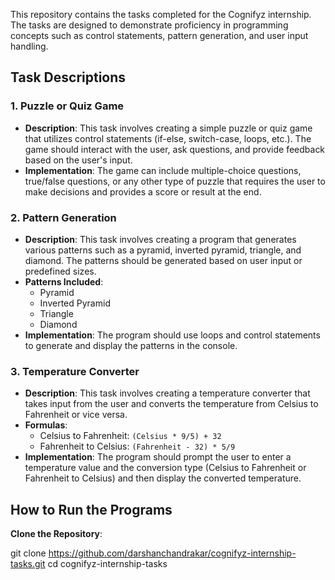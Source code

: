
This repository contains the tasks completed for the Cognifyz internship. The tasks are designed to demonstrate proficiency in programming concepts such as control statements, pattern generation, and user input handling.

## Task Descriptions

### 1. Puzzle or Quiz Game
- **Description**: This task involves creating a simple puzzle or quiz game that utilizes control statements (if-else, switch-case, loops, etc.). The game should interact with the user, ask questions, and provide feedback based on the user's input.
- **Implementation**: The game can include multiple-choice questions, true/false questions, or any other type of puzzle that requires the user to make decisions and provides a score or result at the end.

### 2. Pattern Generation
- **Description**: This task involves creating a program that generates various patterns such as a pyramid, inverted pyramid, triangle, and diamond. The patterns should be generated based on user input or predefined sizes.
- **Patterns Included**:
  - Pyramid
  - Inverted Pyramid
  - Triangle
  - Diamond
- **Implementation**: The program should use loops and control statements to generate and display the patterns in the console.

### 3. Temperature Converter
- **Description**: This task involves creating a temperature converter that takes input from the user and converts the temperature from Celsius to Fahrenheit or vice versa.
- **Formulas**:
  - Celsius to Fahrenheit: `(Celsius * 9/5) + 32`
  - Fahrenheit to Celsius: `(Fahrenheit - 32) * 5/9`
- **Implementation**: The program should prompt the user to enter a temperature value and the conversion type (Celsius to Fahrenheit or Fahrenheit to Celsius) and then display the converted temperature.

## How to Run the Programs

   **Clone the Repository**:
  
   git clone https://github.com/darshanchandrakar/cognifyz-internship-tasks.git
   cd cognifyz-internship-tasks
